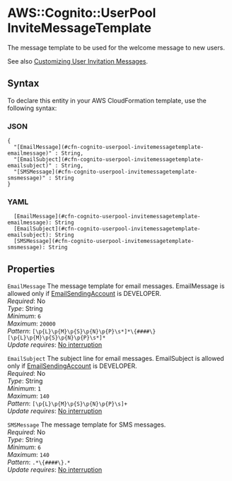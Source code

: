 # AWS::Cognito::UserPool InviteMessageTemplate<a name="aws-properties-cognito-userpool-invitemessagetemplate"></a>

The message template to be used for the welcome message to new users\.

See also [Customizing User Invitation Messages](https://docs.aws.amazon.com/cognito/latest/developerguide/cognito-user-pool-settings-message-customizations.html#cognito-user-pool-settings-user-invitation-message-customization)\.

## Syntax<a name="aws-properties-cognito-userpool-invitemessagetemplate-syntax"></a>

To declare this entity in your AWS CloudFormation template, use the following syntax:

### JSON<a name="aws-properties-cognito-userpool-invitemessagetemplate-syntax.json"></a>

```
{
  "[EmailMessage](#cfn-cognito-userpool-invitemessagetemplate-emailmessage)" : String,
  "[EmailSubject](#cfn-cognito-userpool-invitemessagetemplate-emailsubject)" : String,
  "[SMSMessage](#cfn-cognito-userpool-invitemessagetemplate-smsmessage)" : String
}
```

### YAML<a name="aws-properties-cognito-userpool-invitemessagetemplate-syntax.yaml"></a>

```
  [EmailMessage](#cfn-cognito-userpool-invitemessagetemplate-emailmessage): String
  [EmailSubject](#cfn-cognito-userpool-invitemessagetemplate-emailsubject): String
  [SMSMessage](#cfn-cognito-userpool-invitemessagetemplate-smsmessage): String
```

## Properties<a name="aws-properties-cognito-userpool-invitemessagetemplate-properties"></a>

`EmailMessage` <a name="cfn-cognito-userpool-invitemessagetemplate-emailmessage"></a>
The message template for email messages\. EmailMessage is allowed only if [EmailSendingAccount](https://docs.aws.amazon.com/cognito-user-identity-pools/latest/APIReference/API_EmailConfigurationType.html#CognitoUserPools-Type-EmailConfigurationType-EmailSendingAccount) is DEVELOPER\.  
_Required_: No  
_Type_: String  
_Minimum_: `6`  
_Maximum_: `20000`  
_Pattern_: `[\p{L}\p{M}\p{S}\p{N}\p{P}\s*]*\{####\}[\p{L}\p{M}\p{S}\p{N}\p{P}\s*]*`  
_Update requires_: [No interruption](https://docs.aws.amazon.com/AWSCloudFormation/latest/UserGuide/using-cfn-updating-stacks-update-behaviors.html#update-no-interrupt)

`EmailSubject` <a name="cfn-cognito-userpool-invitemessagetemplate-emailsubject"></a>
The subject line for email messages\. EmailSubject is allowed only if [EmailSendingAccount](https://docs.aws.amazon.com/cognito-user-identity-pools/latest/APIReference/API_EmailConfigurationType.html#CognitoUserPools-Type-EmailConfigurationType-EmailSendingAccount) is DEVELOPER\.  
_Required_: No  
_Type_: String  
_Minimum_: `1`  
_Maximum_: `140`  
_Pattern_: `[\p{L}\p{M}\p{S}\p{N}\p{P}\s]+`  
_Update requires_: [No interruption](https://docs.aws.amazon.com/AWSCloudFormation/latest/UserGuide/using-cfn-updating-stacks-update-behaviors.html#update-no-interrupt)

`SMSMessage` <a name="cfn-cognito-userpool-invitemessagetemplate-smsmessage"></a>
The message template for SMS messages\.  
_Required_: No  
_Type_: String  
_Minimum_: `6`  
_Maximum_: `140`  
_Pattern_: `.*\{####\}.*`  
_Update requires_: [No interruption](https://docs.aws.amazon.com/AWSCloudFormation/latest/UserGuide/using-cfn-updating-stacks-update-behaviors.html#update-no-interrupt)
